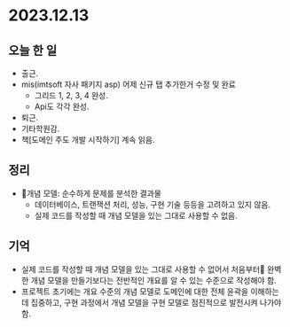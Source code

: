 # 2023.12.13

## 오늘 한 일
* 출근.
* mis(imtsoft 자사 패키지 asp) 어제 신규 탭 추가한거 수정 및 완료
  *  그리드 1, 2, 3, 4 완성.
  *  Api도 각각 완성.
* 퇴근.
* 기타학원감.
* 책[도메인 주도 개발 시작하기] 계속 읽음.


## 정리
* 개념 모델: 순수하게 문제를 분석한 결과물
  * 데이터베이스, 트랜잭션 처리, 성능, 구현 기술 등등을 고려하고 있지 않음.
  * 실제 코드를 작성할 때 개념 모델을 있는 그대로 사용할 수 없음.
  


## 기억
* 실제 코드를 작성할 때 개념 모델을 있는 그대로 사용할 수 없어서 처음부터 완벽한 개념 모델을 만들기보다는 전반적인 개요를 알 수 있는 수준으로 작성해야 함.
* 프로젝트 초기에는 개요 수준의 개념 모델로 도메인에 대한 전체 윤곽을 이해하는 데 집중하고, 구현 과정에서 개념 모델을 구현 모델로 점진적으로 발전시켜 나가야 함.
